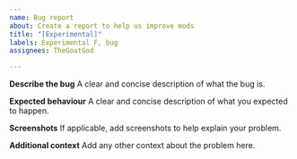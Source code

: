 ```yaml
---
name: Bug report
about: Create a report to help us improve mods
title: "[Experimental]"
labels: Experimental F, bug
assignees: TheGoatGod

---
```


<!---
**Tags**
`put one of these in the title`
[Experimental] - normal tags
[E-3] - only for E Stable
[BrightNights] - only for Bright nights
[SoundPacks] - only for Sound Packs
[Fonts] - only for Fonts
[Documentation] - only for Documentation
--->

**Describe the bug**
A clear and concise description of what the bug is.

**Expected behaviour**
A clear and concise description of what you expected to happen.

**Screenshots**
If applicable, add screenshots to help explain your problem.

**Additional context**
Add any other context about the problem here.
